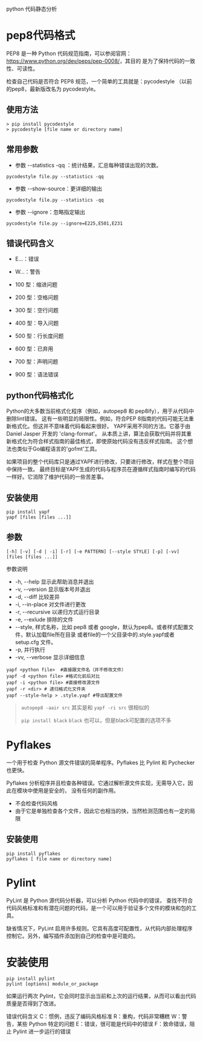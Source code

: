 python 代码静态分析

# pep8代码格式

PEP8 是一种 Python 代码规范指南，可以参阅官网：<https://www.python.org/dev/peps/pep-0008/>，其目的
是为了保持代码的一致性、可读性。

检查自己代码是否符合 PEP8 规范，一个简单的工具就是：pycodestyle （以前的pep8，最新版改名为
 pycodestyle。
 
## 使用方法
 
 ```
 > pip install pycodestyle
 > pycodestyle [file name or directory name]
 ```

## 常用参数
 
+ 参数 --statistics -qq ：统计结果，汇总每种错误出现的次数。

`pycodestyle file.py --statistics -qq`


+ 参数 --show-source：更详细的输出

`pycodestyle file.py --statistics -qq`

+ 参数 --ignore：忽略指定输出

`pycodestyle file.py --ignore=E225,E501,E231`

## 错误代码含义

+ E...：错误
+ W...：警告

+ 100 型：缩进问题
+ 200 型：空格问题
+ 300 型：空行问题
+ 400 型：导入问题
+ 500 型：行长度问题
+ 600 型：已弃用
+ 700 型：声明问题
+ 900 型：语法错误


## python代码格式化

Python的大多数当前格式化程序（例如，autopep8 和 pep8ify），用于从代码中删除lint错误。
这有一些明显的局限性。例如，符合PEP 8指南的代码可能无法重新格式化。但这并不意味着代码看起来很好。
YAPF采用不同的方法。它基于由 Daniel Jasper 开发的 'clang-format'。
从本质上讲，算法会获取代码并将其重新格式化为符合样式指南的最佳格式，即使原始代码没有违反样式指南。
这个想法也类似于Go编程语言的'gofmt'工具。

如果项目的整个代码库只是通过YAPF进行修改，只要进行修改，样式在整个项目中保持一致。
最终目标是YAPF生成的代码与程序员在遵循样式指南时编写的代码一样好。它消除了维护代码的一些苦差事。


## 安装使用

~~~
pip install yapf
yapf [files [files ...]]
~~~

## 参数

`[-h] [-v] [-d | -i] [-r] [-e PATTERN] [--style STYLE] [-p] [-vv] [files [files ...]]`

参数说明

+ -h, --help	显示此帮助消息并退出
+ -v, --version	显示版本号并退出
+ -d, --diff	比较差异
+ -i, --in-place	对文件进行更改
+ -r, --recursive	以递归方式运行目录
+ -e, --exlude  排除的文件
+ --style, 样式名称，比如 pep8 或者 google，默认为pep8。或者样式配置文件，默认加载file所在目录
           或者file的一个父目录中的.style.yapf或者 setup.cfg 文件。
+ -p, 并行执行
+ -vv, --verbose 显示详细信息

~~~
yapf <python file>  #直接跟文件名（并不修改文件）
yapf -d <python file> #格式化前后对比
yapf -i <python file> #直接修改源文件
yapf -r <dir> # 递归格式化文件夹
yapf --style-help > .style.yapf #导出配置文件
~~~

> `autopep8 -aair src` 其实是和 `yapf -ri src` 很相似的
> 
> `pip install black` `black` 也可以，但是black可配置的选项不多


# Pyflakes

一个用于检查 Python 源文件错误的简单程序。Pyflakes 比 Pylint 和 Pychecker 也更快。 

Pyflakes 分析程序并且检查各种错误。它通过解析源文件实现，无需导入它，因此在模块中使用是安全的，
没有任何的副作用。

+ 不会检查代码风格
+ 由于它是单独检查各个文件，因此它也相当的快，当然检测范围也有一定的局限

## 安装使用

```
pip install pyflakes
pyflakes [ file name or directory name]
```



# Pylint

PyLint 是 Python 源代码分析器，可以分析 Python 代码中的错误，
查找不符合代码风格标准和有潜在问题的代码，是一个可以用于验证多个文件的模块和包的工具。

缺省情况下，PyLint 启用许多规则。它具有高度可配置性，从代码内部处理程序控制它。另外，编写插件添加到自己的检查中是可能的。

# 安装使用

```
pip install pylint
pylint [options] module_or_package
```


如果运行两次 Pylint，它会同时显示出当前和上次的运行结果，从而可以看出代码质量是否得到了改进。

错误代码含义
C：惯例，违反了编码风格标准
R：重构，代码非常糟糕
W：警告，某些 Python 特定的问题
E：错误，很可能是代码中的错误
F：致命错误，阻止 Pylint 进一步运行的错误
